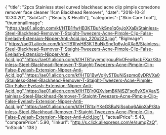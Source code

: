 {
	"title": "2pcs Stainless steel curved blackhead acne clip pimple comedone remover face cleaner 11cm Blackhead Remover",
	"date": "2018-10-31 10:30:20",
	"SubCat": ["Beauty & Health"],
	"categories": ["Skin Care Tool"],
	"thumbnailImage": "https://ae01.alicdn.com/kf/HTB1lfwHB3KTBuNkSne1q6yJoXXaB/Stainless-Steel-Blackhead-Remover-T-Staight-Tweezers-Acne-Pimple-Clip-False-Eyelash-Extension-Nipper-Anti-Acid.jpg_220x220.jpg",
	"BigImage": ["https://ae01.alicdn.com/kf/HTB1lfwHB3KTBuNkSne1q6yJoXXaB/Stainless-Steel-Blackhead-Remover-T-Staight-Tweezers-Acne-Pimple-Clip-False-Eyelash-Extension-Nipper-Anti-Acid.jpg","https://ae01.alicdn.com/kf/HTB1uyemdjrguuRjy0Feq6xcbFXaz/Stainless-Steel-Blackhead-Remover-T-Staight-Tweezers-Acne-Pimple-Clip-False-Eyelash-Extension-Nipper-Anti-Acid.jpg","https://ae01.alicdn.com/kf/HTB1BwVqKv5TBuNjSspmq6yDRVXa0/Stainless-Steel-Blackhead-Remover-T-Staight-Tweezers-Acne-Pimple-Clip-False-Eyelash-Extension-Nipper-Anti-Acid.jpg","https://ae01.alicdn.com/kf/HTB1r0QXvlsmBKNjSZFsq6yXSVXar/Stainless-Steel-Blackhead-Remover-T-Staight-Tweezers-Acne-Pimple-Clip-False-Eyelash-Extension-Nipper-Anti-Acid.jpg","https://ae01.alicdn.com/kf/HTB1txjYKeGSBuNjSspbq6AiipXaP/Stainless-Steel-Blackhead-Remover-T-Staight-Tweezers-Acne-Pimple-Clip-False-Eyelash-Extension-Nipper-Anti-Acid.jpg"],
	"actualPrice": 5.43,
	"comparePrice": 5.90,
	"linkurl": "http://s.click.aliexpress.com/e/sumqZzQ",
	"inStock": 138
}
